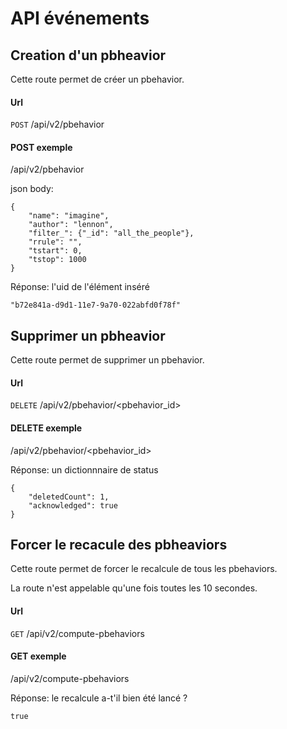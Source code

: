 # API événements

## Creation d'un pbheavior

Cette route permet de créer un pbehavior.

#### Url

  `POST` /api/v2/pbehavior

#### POST exemple

/api/v2/pbehavior

json body:
```{json}
{
    "name": "imagine",
    "author": "lennon",
    "filter_": {"_id": "all_the_people"},
    "rrule": "",
    "tstart": 0,
    "tstop": 1000
}
```

Réponse: l'uid de l'élément inséré
```{json}
"b72e841a-d9d1-11e7-9a70-022abfd0f78f"
```

## Supprimer un pbheavior

Cette route permet de supprimer un pbehavior.

#### Url

  `DELETE` /api/v2/pbehavior/<pbehavior_id>

#### DELETE exemple

/api/v2/pbehavior/<pbehavior_id>

Réponse: un dictionnnaire de status
```{json}
{
    "deletedCount": 1,
    "acknowledged": true
}
```

## Forcer le recacule des pbheaviors

Cette route permet de forcer le recalcule de tous les pbehaviors.

La route n'est appelable qu'une fois toutes les 10 secondes.

#### Url

  `GET` /api/v2/compute-pbehaviors

#### GET exemple

/api/v2/compute-pbehaviors

Réponse: le recalcule a-t'il bien été lancé ?
```{json}
true
```
